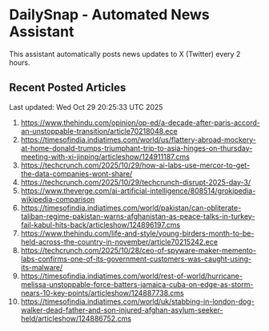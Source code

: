 # DailySnap - Automated News Assistant

This assistant automatically posts news updates to X (Twitter) every 2 hours.

## Recent Posted Articles

Last updated: Wed Oct 29 20:25:33 UTC 2025

1. https://www.thehindu.com/opinion/op-ed/a-decade-after-paris-accord-an-unstoppable-transition/article70218048.ece
2. https://timesofindia.indiatimes.com/world/us/flattery-abroad-mockery-at-home-donald-trumps-triumphant-trip-to-asia-hinges-on-thursday-meeting-with-xi-jinping/articleshow/124911187.cms
3. https://techcrunch.com/2025/10/29/how-ai-labs-use-mercor-to-get-the-data-companies-wont-share/
4. https://techcrunch.com/2025/10/29/techcrunch-disrupt-2025-day-3/
5. https://www.theverge.com/ai-artificial-intelligence/808514/grokipedia-wikipedia-comparison
6. https://timesofindia.indiatimes.com/world/pakistan/can-obliterate-taliban-regime-pakistan-warns-afghanistan-as-peace-talks-in-turkey-fail-kabul-hits-back/articleshow/124896197.cms
7. https://www.thehindu.com/life-and-style/young-birders-month-to-be-held-across-the-country-in-november/article70215242.ece
8. https://techcrunch.com/2025/10/28/ceo-of-spyware-maker-memento-labs-confirms-one-of-its-government-customers-was-caught-using-its-malware/
9. https://timesofindia.indiatimes.com/world/rest-of-world/hurricane-melissa-unstoppable-force-batters-jamaica-cuba-on-edge-as-storm-nears-10-key-points/articleshow/124887738.cms
10. https://timesofindia.indiatimes.com/world/uk/stabbing-in-london-dog-walker-dead-father-and-son-injured-afghan-asylum-seeker-held/articleshow/124886752.cms
